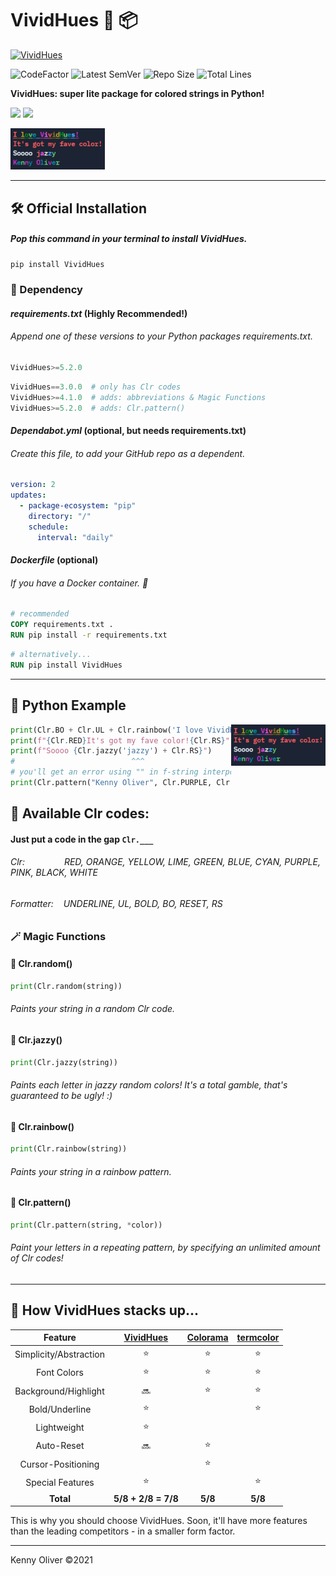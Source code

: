 # VividHues :rainbow: :package:

[![VividHues](https://github.com/KennyOliver/VividHues/actions/workflows/python-publish.yml/badge.svg)](https://github.com/KennyOliver/VividHues/actions/workflows/python-publish.yml)

![CodeFactor](https://www.codefactor.io/repository/github/KennyOliver/vividHues/badge?style=for-the-badge)
![Latest SemVer](https://img.shields.io/github/v/tag/KennyOliver/vividHues?label=version&sort=semver&style=for-the-badge)
![Repo Size](https://img.shields.io/github/repo-size/KennyOliver/vividHues?style=for-the-badge)
![Total Lines](https://img.shields.io/tokei/lines/github/KennyOliver/vividHues?style=for-the-badge)

<!-- [![repl](https://repl.it/badge/github/KennyOliver/vividHues)](https://repl.it/@KennyOliver/vividHues) -->

**VividHues: super lite package for colored strings in Python!**

<a href="https://pypi.org/project/VividHues/"><img src="https://img.shields.io/badge/PyPi-3775A9?style=for-the-badge&logo=pypi&logoColor=white" /></a>
<a href="https://test.pypi.org/project/VividHues/"><img src="https://img.shields.io/badge/Test%20PyPi-white?style=for-the-badge&logo=pypi&logoColor=3775A9" /></a>

<img src="repo-imgs/vividhues-console-example.png" width="30%" align="none" />

---

## :hammer_and_wrench: Official Installation
##### Pop this command in your terminal to install VividHues.
```bash
pip install VividHues
```

### :bricks: Dependency
#### _requirements.txt_ (Highly Recommended!)
###### Append one of these versions to your Python packages requirements.txt.
```python
VividHues>=5.2.0
```
```python
VividHues==3.0.0  # only has Clr codes
VividHues>=4.1.0  # adds: abbreviations & Magic Functions
VividHues>=5.2.0  # adds: Clr.pattern()
```

#### _Dependabot.yml_ (optional, but needs requirements.txt)
###### Create this file, to add your GitHub repo as a dependent.
```yaml
version: 2
updates:
  - package-ecosystem: "pip"
    directory: "/"
    schedule:
      interval: "daily"
```

#### _Dockerfile_ (optional)
###### If you have a Docker container. :whale:
```dockerfile
# recommended
COPY requirements.txt .
RUN pip install -r requirements.txt
```
```dockerfile
# alternatively...
RUN pip install VividHues
```

---

## :snake: Python Example

<img src="repo-imgs/vividhues-console-example.png" width="30%" align="right" />

```python
print(Clr.BO + Clr.UL + Clr.rainbow('I love VividHues!') + Clr.RS)
print(f"{Clr.RED}It's got my fave color!{Clr.RS}")
print(f"Soooo {Clr.jazzy('jazzy') + Clr.RS}")
#                          ^^^
# you'll get an error using "" in f-string interpolations
print(Clr.pattern("Kenny Oliver", Clr.PURPLE, Clr.CYAN, Clr.LIME) + Clr.RS)
```

## :rainbow: Available Clr codes:
#### Just put a code in the gap ```Clr.___```

###### Clr: &nbsp;&nbsp;&nbsp;&nbsp;&nbsp;&nbsp;&nbsp;&nbsp;&nbsp;&nbsp;&nbsp;&nbsp;&nbsp;&nbsp; RED, ORANGE, YELLOW, LIME, GREEN, BLUE, CYAN, PURPLE, PINK, BLACK, WHITE
###### Formatter: &nbsp;&nbsp; UNDERLINE, UL, BOLD, BO, RESET, RS


### :magic_wand: Magic Functions

#### :game_die: Clr.random()
```python
print(Clr.random(string))
```
###### Paints your string in a random Clr code.

#### :saxophone: Clr.jazzy()
```python
print(Clr.jazzy(string))
```
###### Paints each letter in jazzy random colors! It's a total gamble, that's guaranteed to be ugly! :)

#### :rainbow: Clr.rainbow()
```python
print(Clr.rainbow(string))
```
###### Paints your string in a rainbow pattern.

#### :test_tube: Clr.pattern()
```python
print(Clr.pattern(string, *color))
```
###### Paint your letters in a repeating pattern, by specifying an unlimited amount of Clr codes!

---

## :muscle: How VividHues stacks up...
| Feature | [VividHues](https://pypi.org/project/VividHues/) | [Colorama](https://pypi.org/project/colorama/) | [termcolor](https://pypi.org/project/termcolor/) |
| :-----: | :-------: | :------: | :-------: |
| Simplicity/Abstraction | :star: | :star: | :star: |
| Font Colors | :star: | :star: | :star: |
| Background/Highlight | :soon: | :star: | :star: |
| Bold/Underline | :star: |  | :star: |
| Lightweight | :star: |  |  |
| Auto-Reset | :soon: | :star: |  |
| Cursor-Positioning |  | :star: |  |
| Special Features | :star: |  | :star: |
| <b>Total</b> | <b>5/8 + 2/8 = 7/8</b> | <b>5/8</b> | <b>5/8</b> |

This is why you should choose VividHues. Soon, it'll have more features than the leading competitors - in a smaller form factor.


---
Kenny Oliver ©2021
